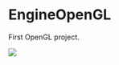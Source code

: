 # EngineOpenGL
First OpenGL project.

![](https://github.com/BaoBaB1/OpenGL_Sphere3D/blob/master/gifs/demo_1.gif)
